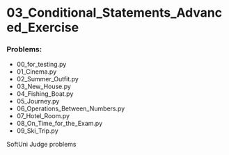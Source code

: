 # 03_Conditional_Statements_Advanced_Exercise

### Problems:
- 00_for_testing.py
- 01_Cinema.py
- 02_Summer_Outfit.py
- 03_New_House.py
- 04_Fishing_Boat.py
- 05_Journey.py
- 06_Operations_Between_Numbers.py
- 07_Hotel_Room.py
- 08_On_Time_for_the_Exam.py
- 09_Ski_Trip.py


SoftUni Judge problems
